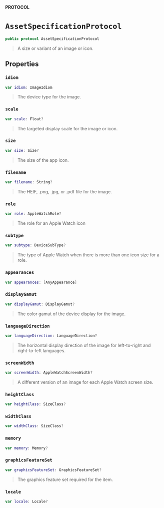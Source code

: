 **PROTOCOL**

# `AssetSpecificationProtocol`

```swift
public protocol AssetSpecificationProtocol
```

> A size or variant of an image or icon.

## Properties
### `idiom`

```swift
var idiom: ImageIdiom
```

> The device type for the image.

### `scale`

```swift
var scale: Float?
```

> The targeted display scale for the image or icon.

### `size`

```swift
var size: Size?
```

> The size of the app icon.

### `filename`

```swift
var filename: String?
```

> The HEIF, .png, .jpg, or .pdf file for the image.

### `role`

```swift
var role: AppleWatchRole?
```

> The role for an Apple Watch icon

### `subtype`

```swift
var subtype: DeviceSubType?
```

> The type of Apple Watch when there is more than one icon size for a role.

### `appearances`

```swift
var appearances: [AnyAppearance]
```

### `displayGamut`

```swift
var displayGamut: DisplayGamut?
```

> The color gamut of the device display for the image.

### `languageDirection`

```swift
var languageDirection: LanguageDirection?
```

> The horizontal display direction of the image for left-to-right and right-to-left languages.

### `screenWidth`

```swift
var screenWidth: AppleWatchScreenWidth?
```

> A different version of an image for each Apple Watch screen size.

### `heightClass`

```swift
var heightClass: SizeClass?
```

### `widthClass`

```swift
var widthClass: SizeClass?
```

### `memory`

```swift
var memory: Memory?
```

### `graphicsFeatureSet`

```swift
var graphicsFeatureSet: GraphicsFeatureSet?
```

> The graphics feature set required for the item.

### `locale`

```swift
var locale: Locale?
```
